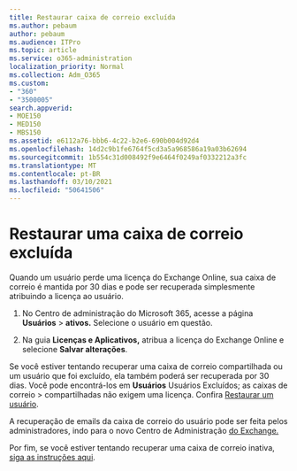 ```yaml
---
title: Restaurar caixa de correio excluída
ms.author: pebaum
author: pebaum
ms.audience: ITPro
ms.topic: article
ms.service: o365-administration
localization_priority: Normal
ms.collection: Adm_O365
ms.custom:
- "360"
- "3500005"
search.appverid:
- MOE150
- MED150
- MBS150
ms.assetid: e6112a76-bbb6-4c22-b2e6-690b004d92d4
ms.openlocfilehash: 14d2c9b1fe6764f5cd3a5a968586a19a03b62694
ms.sourcegitcommit: 1b554c31d008492f9e6464f0249af0332212a3fc
ms.translationtype: MT
ms.contentlocale: pt-BR
ms.lasthandoff: 03/10/2021
ms.locfileid: "50641506"
---
```

# <a name="restore-a-deleted-mailbox"></a>Restaurar uma caixa de correio excluída

Quando um usuário perde uma licença do Exchange Online, sua caixa de correio é mantida por 30 dias e pode ser recuperada simplesmente atribuindo a licença ao usuário.
  
1. No Centro de administração do Microsoft 365, acesse a página **Usuários** \> **ativos.** Selecione o usuário em questão.

2. Na guia **Licenças e Aplicativos,** atribua a licença do Exchange Online e selecione **Salvar alterações**.

Se você estiver tentando recuperar uma caixa de correio compartilhada ou um usuário que foi excluído, ela também poderá ser recuperada por 30 dias. Você pode encontrá-los em **Usuários** Usuários Excluídos; as caixas de correio \> compartilhadas não exigem uma licença. Confira [Restaurar um usuário](https://docs.microsoft.com/microsoft-365/admin/add-users/restore-user).

A recuperação de emails da caixa de correio do usuário pode ser feita pelos administradores, indo para o novo Centro de Administração [do Exchange.](https://techcommunity.microsoft.com/t5/exchange-team-blog/a-new-recoverableitems-experience-comes-to-exchange-online/ba-p/1505353)

Por fim, se você estiver tentando recuperar uma caixa de correio inativa, [siga as instruções aqui](https://docs.microsoft.com/microsoft-365/compliance/recover-an-inactive-mailbox).
  
